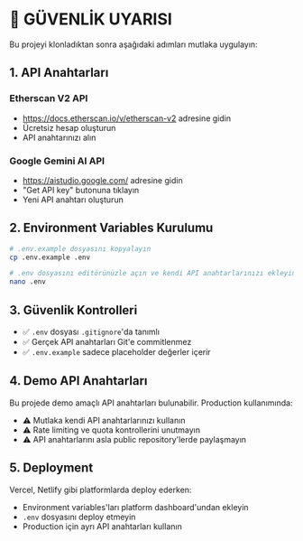 # 🚨 GÜVENLİK UYARISI

Bu projeyi klonladıktan sonra aşağıdaki adımları mutlaka uygulayın:

## 1. API Anahtarları

### Etherscan V2 API
- https://docs.etherscan.io/v/etherscan-v2 adresine gidin
- Ücretsiz hesap oluşturun
- API anahtarınızı alın

### Google Gemini AI API  
- https://aistudio.google.com/ adresine gidin
- "Get API key" butonuna tıklayın
- Yeni API anahtarı oluşturun

## 2. Environment Variables Kurulumu

```bash
# .env.example dosyasını kopyalayın
cp .env.example .env

# .env dosyasını editörünüzle açın ve kendi API anahtarlarınızı ekleyin
nano .env
```

## 3. Güvenlik Kontrolleri

- ✅ `.env` dosyası `.gitignore`'da tanımlı
- ✅ Gerçek API anahtarları Git'e commitlenmez
- ✅ `.env.example` sadece placeholder değerler içerir

## 4. Demo API Anahtarları

Bu projede demo amaçlı API anahtarları bulunabilir. Production kullanımında:

- ⚠️ Mutlaka kendi API anahtarlarınızı kullanın
- ⚠️ Rate limiting ve quota kontrollerini unutmayın
- ⚠️ API anahtarlarını asla public repository'lerde paylaşmayın

## 5. Deployment

Vercel, Netlify gibi platformlarda deploy ederken:

- Environment variables'ları platform dashboard'undan ekleyin
- `.env` dosyasını deploy etmeyin
- Production için ayrı API anahtarları kullanın
